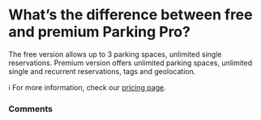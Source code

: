 # What’s the difference between free and premium Parking Pro?

<p class="no-margin">The free version allows up to 3 parking spaces, unlimited single reservations. Premium version offers unlimited parking spaces, unlimited single and recurrent reservations, tags and geolocation.</p>
<p class="no-margin"></p>
<p class="no-margin">ℹ️ For more information, check our <a href="https://www.teams-pro.com/en/pricing/" target="_blank" class="intercom-content-link">pricing page</a>.</p>

### Comments
<Comments />
